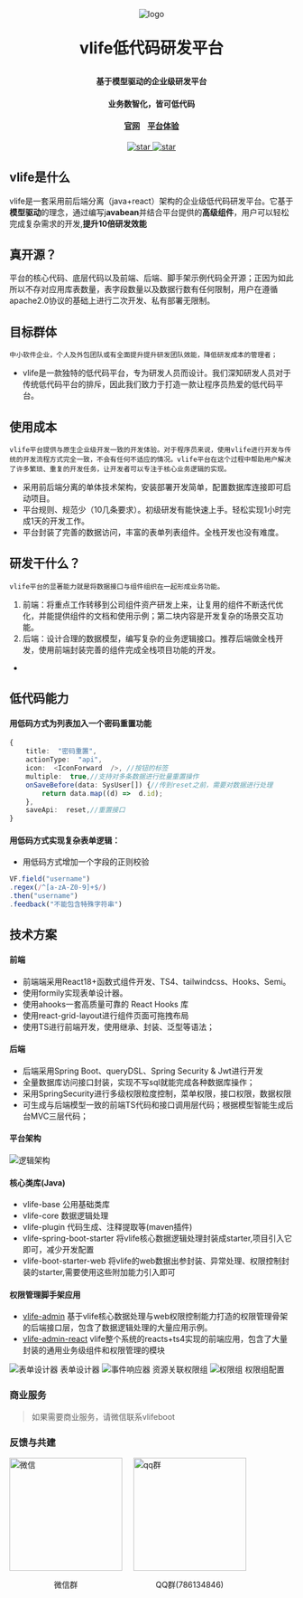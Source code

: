 <p align="center">
	<img alt="logo" src="https://wwwlike.gitee.io/vlife-img/logo1.jpg">
</p>
<h1 align="center" style="margin: 30px 0 30px; font-weight: bold;">vlife低代码研发平台</h1>
<h4 align="center">基于模型驱动的企业级研发平台</h4>
<h4 align="center">业务数智化，皆可低代码</h4>
<h4 align="center"><a target="_blank" href="http://vlife.cc">官网</a>&nbsp;&nbsp;
&nbsp;<a target="_blank" href="http://admin.vlife.cc/login">平台体验</a></h4>
<p align="center">
    <a href="https://gitee.com/wwwlike/vlife" target="_blank">
      <img src="https://gitee.com/wwwlike/vlife/badge/star.svg?theme=dark" alt="star" />
    </a>
    <a href="https://gitee.com/wwwlike/vlife" target="_blank">
      <img src="https://gitee.com/wwwlike/vlife/badge/fork.svg?theme=dark" alt="star" />
    </a>
</p>

##  vlife是什么
vlife是一套采用前后端分离（java+react）架构的企业级低代码研发平台。它基于**模型驱动**的理念，通过编写j**avabean**并结合平台提供的**高级组件**，用户可以轻松完成复杂需求的开发,**提升10倍研发效能**

## 真开源？
平台的核心代码、底层代码以及前端、后端、脚手架示例代码全开源；正因为如此所以不存对应用库表数量，表字段数量以及数据行数有任何限制，用户在遵循apache2.0协议的基础上进行二次开发、私有部署无限制。

## 目标群体
	中小软件企业，个人及外包团队或有全面提升提升研发团队效能，降低研发成本的管理者；
* vlife是一款独特的低代码平台，专为研发人员而设计。我们深知研发人员对于传统低代码平台的排斥，因此我们致力于打造一款让程序员热爱的低代码平台。

## 使用成本
	vlife平台提供与原生企业级开发一致的开发体验。对于程序员来说，使用vlife进行开发与传统的开发流程方式完全一致，不会有任何不适应的情况。vlife平台在这个过程中帮助用户解决了许多繁琐、重复的开发任务，让开发者可以专注于核心业务逻辑的实现。
 - 采用前后端分离的单体技术架构，安装部署开发简单，配置数据库连接即可启动项目。
 - 平台规则、规范少（10几条要求）。初级研发有能快速上手。轻松实现1小时完成1天的开发工作。
 - 平台封装了完善的数据访问，丰富的表单列表组件。全栈开发也没有难度。

## 研发干什么？
	vlife平台的显著能力就是将数据接口与组件组织在一起形成业务功能。
1. 前端：将重点工作转移到公司组件资产研发上来，让复用的组件不断迭代优化，并能提供组件的文档和使用示例；第二块内容是开发复杂的场景交互功能。
2. 后端：设计合理的数据模型，编写复杂的业务逻辑接口。推荐后端做全栈开发，使用前端封装完善的组件完成全栈项目功能的开发。


* 

## 低代码能力
####  用低码方式为列表加入一个密码重置功能
``` typescript
{
	title:  "密码重置",
	actionType:  "api",
	icon:  <IconForward  />, //按钮的标签
	multiple:  true,//支持对多条数据进行批量重置操作
	onSaveBefore(data: SysUser[]) {//传到reset之前，需要对数据进行处理
		return data.map((d) =>  d.id);
	},
	saveApi:  reset,//重置接口
}
```
#### 用低码方式实现复杂表单逻辑：
-  用低码方式增加一个字段的正则校验
``` typescript
VF.field("username")
.regex(/^[a-zA-Z0-9]+$/)
.then("username")
.feedback("不能包含特殊字符串")
```

## 技术方案

#### 前端
* 前端端采用React18+函数式组件开发、TS4、tailwindcss、Hooks、Semi。
* 使用formily实现表单设计器。
* 使用ahooks一套高质量可靠的 React Hooks 库
* 使用react-grid-layout进行组件页面可拖拽布局
* 使用TS进行前端开发，使用继承、封装、泛型等语法；

#### 后端
* 后端采用Spring Boot、queryDSL、Spring Security & Jwt进行开发
* 全量数据库访问接口封装，实现不写sql就能完成各种数据库操作；
* 采用SpringSecurity进行多级权限粒度控制，菜单权限，接口权限，数据权限
* 可生成与后端模型一致的前端TS代码和接口调用层代码；根据模型智能生成后台MVC三层代码；

#### 平台架构

![逻辑架构](https://wwwlike.gitee.io/vlife-img/vlife_jg.png)


#### 核心类库(Java)

- vlife-base 公用基础类库
- vlife-core 数据逻辑处理
- vlife-plugin 代码生成、注释提取等(maven插件)
- vlife-spring-boot-starter 将vlife核心数据逻辑处理封装成starter,项目引入它即可，减少开发配置
- vlife-boot-starter-web 将vlife的web数据出参封装、异常处理、权限控制封装的starter,需要使用这些附加能力引入即可

#### 权限管理脚手架应用

- [vlife-admin](https://gitee.com/wwwlike/vlife/vlife-admin) 基于vlife核心数据处理与web权限控制能力打造的权限管理骨架的后端接口层，包含了数据逻辑处理的大量应用示例。
- [vlife-admin-react](https://gitee.com/wwwlike/vlife-admin-react) vlife整个系统的reacts+ts4实现的前端应用，包含了大量封装的通用业务级组件和权限管理的模块

![表单设计器](https://wwwlike.gitee.io/vlife-img/formDesign.png)
表单设计器
![事件响应器](https://wwwlike.gitee.io/vlife-img/resources.png)
资源关联权限组
![权限组](https://wwwlike.gitee.io/vlife-img/group.png)
权限组配置

### 商业服务
> 如果需要商业服务，请微信联系vlifeboot

### 反馈与共建
<div >
    <div style="display: inline-block;width:200px">
      <img style="width: 200px; height: 200px;" src="https://wwwlike.gitee.io/vlife-img/wxq.png" alt="微信">
      <p style="text-align: center;">微信群</p>
    </div>&nbsp;&nbsp;&nbsp;&nbsp;
    <div style="display: inline-block;width:200px">
      <img style="width: 200px; height: 200px;" src="https://wwwlike.gitee.io/vlife-img/qqq.png" alt="qq群">
      <p style="text-align: center;">QQ群(786134846)</p>
    </div>
</div>


             
